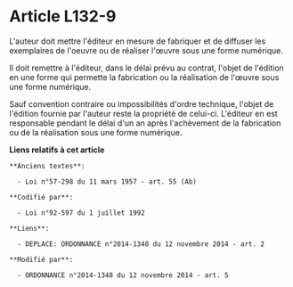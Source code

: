 # Article L132-9

L'auteur doit mettre l'éditeur en mesure de fabriquer et de diffuser les exemplaires de l'oeuvre ou de réaliser l'œuvre sous
une forme numérique.

Il doit remettre à l'éditeur, dans le délai prévu au contrat, l'objet de l'édition en une forme qui permette la fabrication
ou la réalisation de l'œuvre sous une forme numérique.

Sauf convention contraire ou impossibilités d'ordre technique, l'objet de l'édition fournie par l'auteur reste la propriété
de celui-ci. L'éditeur en est responsable pendant le délai d'un an après l'achèvement de la fabrication ou de la réalisation
sous une forme numérique.

**Liens relatifs à cet article**

	**Anciens textes**:

	  - Loi n°57-298 du 11 mars 1957 - art. 55 (Ab)

	**Codifié par**:

	  - Loi n°92-597 du 1 juillet 1992

	**Liens**:

	  - DEPLACE: ORDONNANCE n°2014-1348 du 12 novembre 2014 - art. 2

	**Modifié par**:

	  - ORDONNANCE n°2014-1348 du 12 novembre 2014 - art. 5
